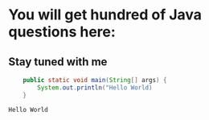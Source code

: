 # You will get hundred of Java questions here: 

## Stay tuned with me
```java
    public static void main(String[] args) {
        System.out.println("Hello World)
    }
```
```
Hello World
```
